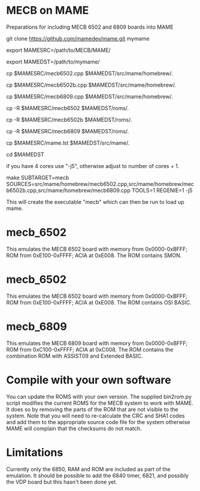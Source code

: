 # MECB on MAME

Preparations for including MECB 6502 and 6809 boards into MAME

git clone https://github.com/mamedev/mame.git mymame

export MAMESRC=/path/to/MECB/MAME/

export MAMEDST=/path/to/mymame/

cp $MAMESRC/mecb6502.cpp $MAMEDST/src/mame/homebrew/.

cp $MAMESRC/mecb6502b.cpp $MAMEDST/src/mame/homebrew/.

cp $MAMESRC/mecb6809.cpp $MAMEDST/src/mame/homebrew/.

cp -R $MAMESRC/mecb6502 $MAMEDST/roms/.

cp -R $MAMESRC/mecb6502b $MAMEDST/roms/.

cp -R $MAMESRC/mecb6809 $MAMEDST/roms/.

cp $MAMESRC/mame.lst $MAMEDST/src/mame/.

cd $MAMEDST

if you have 4 cores use "-j5", otherwise adjust to number of cores + 1.

make SUBTARGET=mecb SOURCES=src/mame/homebrew/mecb6502.cpp,src/mame/homebrew/mecb6502b.cpp,src/mame/homebrew/mecb6809.cpp TOOLS=1 REGENIE=1 -j5

This will create the executable "mecb" which can then be run to load up mame.
# mecb_6502
This emulates the MECB 6502 board with memory from 0x0000-0xBFFF; ROM from 0xE100-0xFFFF; ACIA at 0xE008. The ROM contains SMON.

# mecb_6502
This emulates the MECB 6502 board with memory from 0x0000-0xBFFF; ROM from 0xE100-0xFFFF; ACIA at 0xE008. The ROM contains OSI BASIC.

# mecb_6809
This emulates the MECB 6809 board with memory from 0x0000-0xBFFF; ROM from 0xC100-0xFFFF; ACIA at 0xC008. The ROM contains the combination ROM with ASSIST09 and Extended BASIC.

# Compile with your own software
You can update the ROMS with your own version. The supplied bin2rom.py script modifies the current ROMS for the MECB system to work with MAME. It does so by removing the parts of the ROM that are not visible to the system. Note that you will need to re-calculate the CRC and SHA1 codes and add them to the appropriate source code file for the system otherwise MAME will complain that the checksums do not match.

# Limitations

Currently only the 6850, RAM and ROM are included as part of the emulation. It should be possible to add the 6840 timer, 6821, and possibly the VDP board but this hasn't been done yet.
